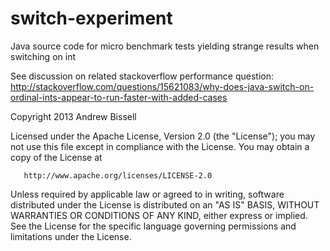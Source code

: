 switch-experiment
=================

Java source code for micro benchmark tests yielding strange results when switching on int

See discussion on related stackoverflow performance question:
http://stackoverflow.com/questions/15621083/why-does-java-switch-on-ordinal-ints-appear-to-run-faster-with-added-cases

Copyright 2013 Andrew Bissell

   Licensed under the Apache License, Version 2.0 (the "License");
   you may not use this file except in compliance with the License.
   You may obtain a copy of the License at

       http://www.apache.org/licenses/LICENSE-2.0

   Unless required by applicable law or agreed to in writing, software
   distributed under the License is distributed on an "AS IS" BASIS,
   WITHOUT WARRANTIES OR CONDITIONS OF ANY KIND, either express or implied.
   See the License for the specific language governing permissions and
   limitations under the License.
